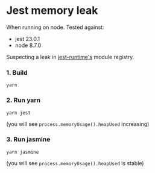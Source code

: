 # Jest memory leak
When running on node. Tested against:
* jest 23.0.1
* node 8.7.0

Suspecting a leak in [jest-runtime's](https://github.com/facebook/jest/blob/00a8117fd3df64e876041776c29b71fb9749efbb/packages/jest-runtime/src/index.js#L271) module registry.

### 1. Build
`yarn`

### 2. Run yarn
`yarn jest`

(you will see `process.memoryUsage().heapUsed` increasing)

### 3. Run jasmine
`yarn jasmine`

(you will see `process.memoryUsage().heapUsed` is stable)